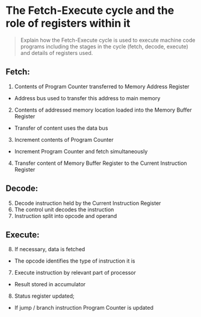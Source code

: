 # The Fetch-Execute cycle and the role of registers within it

> Explain how the Fetch-Execute cycle is used to execute machine code programs including the stages in the cycle (fetch, decode, execute) and details of registers used.

## Fetch:
1. Contents of Program Counter transferred to Memory Address Register
  * Address bus used to transfer this address to main memory
2. Contents of addressed memory location loaded into the Memory Buffer Register
  * Transfer of content uses the data bus
3. Increment contents of Program Counter
  * Increment Program Counter and fetch simultaneously 
4. Transfer content of Memory Buffer Register to the Current Instruction Register

## Decode: 
5. Decode instruction held by the Current Instruction Register
6. The control unit decodes the instruction
7. Instruction split into opcode and operand

## Execute:
8. If necessary, data is fetched
  * The opcode identifies the type of instruction it is
7. Execute instruction by relevant part of processor
  * Result stored in accumulator
8. Status register updated;
  * If jump / branch instruction Program Counter is updated
